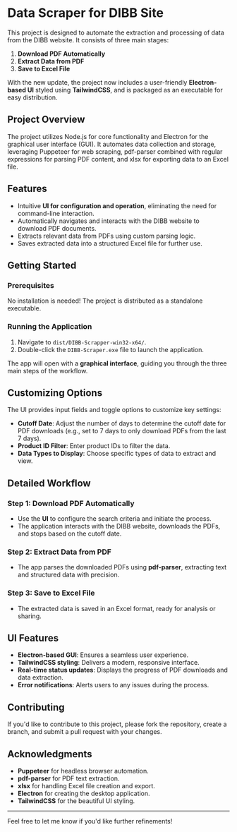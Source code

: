 # Data Scraper for DIBB Site

This project is designed to automate the extraction and processing of data from the DIBB website. It consists of three main stages:

1. **Download PDF Automatically**  
2. **Extract Data from PDF**  
3. **Save to Excel File**

With the new update, the project now includes a user-friendly **Electron-based UI** styled using **TailwindCSS**, and is packaged as an executable for easy distribution.

## Project Overview

The project utilizes Node.js for core functionality and Electron for the graphical user interface (GUI). It automates data collection and storage, leveraging Puppeteer for web scraping, pdf-parser combined with regular expressions for parsing PDF content, and xlsx for exporting data to an Excel file.

## Features

- Intuitive **UI for configuration and operation**, eliminating the need for command-line interaction.  
- Automatically navigates and interacts with the DIBB website to download PDF documents.  
- Extracts relevant data from PDFs using custom parsing logic.  
- Saves extracted data into a structured Excel file for further use.  

## Getting Started

### Prerequisites

No installation is needed! The project is distributed as a standalone executable.

### Running the Application

1. Navigate to `dist/DIBB-Scrapper-win32-x64/`.  
2. Double-click the `DIBB-Scraper.exe` file to launch the application.  

The app will open with a **graphical interface**, guiding you through the three main steps of the workflow.

## Customizing Options

The UI provides input fields and toggle options to customize key settings:

- **Cutoff Date**: Adjust the number of days to determine the cutoff date for PDF downloads (e.g., set to 7 days to only download PDFs from the last 7 days).  
- **Product ID Filter**: Enter product IDs to filter the data.  
- **Data Types to Display**: Choose specific types of data to extract and view.  

## Detailed Workflow

### Step 1: Download PDF Automatically  
- Use the **UI** to configure the search criteria and initiate the process.  
- The application interacts with the DIBB website, downloads the PDFs, and stops based on the cutoff date.  

### Step 2: Extract Data from PDF  
- The app parses the downloaded PDFs using **pdf-parser**, extracting text and structured data with precision.  

### Step 3: Save to Excel File  
- The extracted data is saved in an Excel format, ready for analysis or sharing.  

## UI Features

- **Electron-based GUI**: Ensures a seamless user experience.  
- **TailwindCSS styling**: Delivers a modern, responsive interface.  
- **Real-time status updates**: Displays the progress of PDF downloads and data extraction.  
- **Error notifications**: Alerts users to any issues during the process.  

## Contributing

If you'd like to contribute to this project, please fork the repository, create a branch, and submit a pull request with your changes.

## Acknowledgments

- **Puppeteer** for headless browser automation.  
- **pdf-parser** for PDF text extraction.  
- **xlsx** for handling Excel file creation and export.  
- **Electron** for creating the desktop application.  
- **TailwindCSS** for the beautiful UI styling.  

---

Feel free to let me know if you'd like further refinements!
